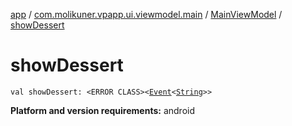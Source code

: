 [app](../../index.md) / [com.molikuner.vpapp.ui.viewmodel.main](../index.md) / [MainViewModel](index.md) / [showDessert](./show-dessert.md)

# showDessert

`val showDessert: <ERROR CLASS><`[`Event`](../../com.molikuner.util/-event/index.md)`<`[`String`](https://kotlinlang.org/api/latest/jvm/stdlib/kotlin/-string/index.html)`>>`

**Platform and version requirements:** android

